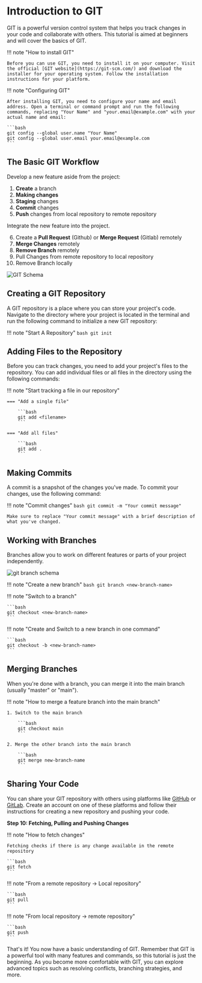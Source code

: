 # Introduction to GIT

GIT is a powerful version control system that helps you track changes in your code and collaborate with others. This tutorial is aimed at beginners and will cover the basics of GIT.

!!! note "How to install GIT"

    Before you can use GIT, you need to install it on your computer. Visit the official [GIT website](https://git-scm.com/) and download the installer for your operating system. Follow the installation instructions for your platform.

!!! note "Configuring GIT"

    After installing GIT, you need to configure your name and email address. Open a terminal or command prompt and run the following commands, replacing "Your Name" and "your.email@example.com" with your actual name and email:

    ```bash
    git config --global user.name "Your Name"
    git config --global user.email your.email@example.com
    ```

## The Basic GIT Workflow

Develop a new feature aside from the project:

1. **Create** a branch
2. **Making changes**
3. **Staging** changes
4. **Commit** changes
5. **Push** changes from local repository to remote repository

Integrate the new feature into the project.

6. Create a **Pull Request** (Github) or **Merge Request** (Gitlab) remotely
7. **Merge Changes** remotely
8. **Remove Branch** remotely
9.  Pull Changes from remote repository to local repository
10. Remove Branch locally

![GIT Schema](https://miro.medium.com/v2/resize:fit:4800/format:webp/1*iL2J8k4ygQlg3xriKGimbQ.png)

## Creating a GIT Repository

A GIT repository is a place where you can store your project's code. Navigate to the directory where your project is located in the terminal and run the following command to initialize a new GIT repository:

!!! note "Start A Repository"
    ```bash
    git init
    ```

## Adding Files to the Repository

Before you can track changes, you need to add your project's files to the repository. You can add individual files or all files in the directory using the following commands:

!!! note "Start tracking a file in our repository"

    === "Add a single file"

        ```bash
        git add <filename>
        ```

    === "Add all files"

        ```bash
        git add .
        ```

## Making Commits

A commit is a snapshot of the changes you've made. To commit your changes, use the following command:

!!! note "Commit changes"
    ```bash
    git commit -m "Your commit message"
    ```

    Make sure to replace "Your commit message" with a brief description of what you've changed.

## Working with Branches

Branches allow you to work on different features or parts of your project independently. 

![git branch schema](https://wac-cdn.atlassian.com/dam/jcr:a905ddfd-973a-452a-a4ae-f1dd65430027/01%20Git%20branch.svg?cdnVersion=1288)

!!! note "Create a new branch"
    ```bash
    git branch <new-branch-name>
    ```

!!! note "Switch to a branch"

    ```bash
    git checkout <new-branch-name>
    ```

!!! note "Create and Switch to a new branch in one command"

    ```bash
    git checkout -b <new-branch-name>
    ```

## Merging Branches

When you're done with a branch, you can merge it into the main branch (usually "master" or "main").

!!! note "How to merge a feature branch into the main branch"

    1. Switch to the main branch

        ```bash
        git checkout main
        ```

    2. Merge the other branch into the main branch

        ```bash
        git merge new-branch-name
        ```

## Sharing Your Code

You can share your GIT repository with others using platforms like [GitHub](https://github.com/) or [GitLab](https://gitlab.com/). Create an account on one of these platforms and follow their instructions for creating a new repository and pushing your code.

**Step 10: Fetching, Pulling and Pushing Changes**

!!! note "How to fetch changes"

    Fetching checks if there is any change available in the remote repository

    ```bash
    git fetch
    ```

!!! note "From a remote repository -> Local repository"

    ```bash
    git pull
    ```

!!! note "From local repository -> remote repository"

    ```bash
    git push
    ```

That's it! You now have a basic understanding of GIT. Remember that GIT is a powerful tool with many features and commands, so this tutorial is just the beginning. As you become more comfortable with GIT, you can explore advanced topics such as resolving conflicts, branching strategies, and more.
